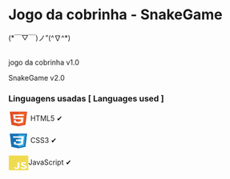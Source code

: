 # Jogo da cobrinha - SnakeGame

<div align="left"> (*￣▽￣)ノ”(^∇^*) </div>
<br />
<p>jogo da cobrinha v1.0</p>
<p>SnakeGame v2.0</p>

### Linguagens usadas [ Languages used ]

<p><img align="center" alt="Carlos-HTML" height="30" width="40" src="https://raw.githubusercontent.com/devicons/devicon/master/icons/html5/html5-original.svg">           HTML5 <!--❤️--> ✔</p>
<p><img align="center" alt="Carlos-CSS" height="30" width="40" src="https://raw.githubusercontent.com/devicons/devicon/master/icons/css3/css3-original.svg">
      CSS3 <!--💙--> ✔</p>
<p><img align="center" alt="Carlos-Js" height="30" width="40" src="https://raw.githubusercontent.com/devicons/devicon/master/icons/javascript/javascript-plain.svg">JavaScript <!--💛--> ✔</p>



